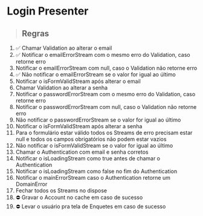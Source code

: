 # Login Presenter

> ## Regras
1.  ✅ Chamar Validation ao alterar o email
2.  ✅ Notificar o emailErrorStream com o mesmo erro do Validation, caso retorne erro
3.   Notificar o emailErrorStream com null, caso o Validation não retorne erro
4.  ✅ Não notificar o emailErrorStream se o valor for igual ao último
5.   Notificar o isFormValidStream após alterar o email
6.   Chamar Validation ao alterar a senha
7.   Notificar o passwordErrorStream com o mesmo erro do Validation, caso retorne erro
8.   Notificar o passwordErrorStream com null, caso o Validation não retorne erro
9.   Não notificar o passwordErrorStream se o valor for igual ao último
10.  Notificar o isFormValidStream após alterar a senha
11.  Para o formulário estar válido todos os Streams de erro precisam estar null e todos os campos obrigatórios não podem estar vazios
12.  Não notificar o isFormValidStream se o valor for igual ao último
13.  Chamar o Authentication com email e senha corretos
14.  Notificar o isLoadingStream como true antes de chamar o Authentication
15.  Notificar o isLoadingStream como false no fim do Authentication
16.  Notificar o mainErrorStream caso o Authentication retorne um DomainError
17.  Fechar todos os Streams no dispose
18. ⛔️ Gravar o Account no cache em caso de sucesso
19. ⛔️ Levar o usuário pra tela de Enquetes em caso de sucesso
